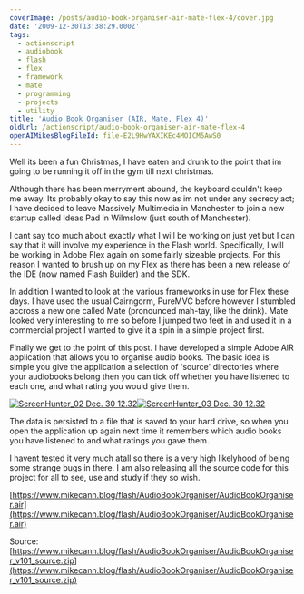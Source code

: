```yaml
---
coverImage: /posts/audio-book-organiser-air-mate-flex-4/cover.jpg
date: '2009-12-30T13:38:29.000Z'
tags:
  - actionscript
  - audiobook
  - flash
  - flex
  - framework
  - mate
  - programming
  - projects
  - utility
title: 'Audio Book Organiser (AIR, Mate, Flex 4)'
oldUrl: /actionscript/audio-book-organiser-air-mate-flex-4
openAIMikesBlogFileId: file-E2L9HwYAXIKEc4MOICM5AwS0
---
```


Well its been a fun Christmas, I have eaten and drunk to the point that im going to be running it off in the gym till next christmas.

Although there has been merryment abound, the keyboard couldn't keep me away. Its probably okay to say this now as im not under any secrecy act; I have decided to leave Massively Multimedia in Manchester to join a new startup called Ideas Pad in Wilmslow (just south of Manchester).

<!-- more -->

I cant say too much about exactly what I will be working on just yet but I can say that it will involve my experience in the Flash world. Specifically, I will be working in Adobe Flex again on some fairly sizeable projects. For this reason I wanted to brush up on my Flex as there has been a new release of the IDE (now named Flash Builder) and the SDK.

In addition I wanted to look at the various frameworks in use for Flex these days. I have used the usual Cairngorm, PureMVC before however I stumbled accross a new one called Mate (pronounced mah-tay, like the drink). Mate looked very interesting to me so before I jumped two feet in and used it in a commercial project I wanted to give it a spin in a simple project first.

Finally we get to the point of this post. I have developed a simple Adobe AIR application that allows you to organise audio books. The basic idea is simple you give the application a selection of 'source' directories where your audiobooks belong then you can tick off whether you have listened to each one, and what rating you would give them.

[![ScreenHunter_02 Dec. 30 12.32](https://www.mikecann.blog/wp-content/uploads/2009/12/ScreenHunter_02-Dec.-30-12.32-300x262.jpg "ScreenHunter_02 Dec. 30 12.32")](/wp-content/uploads/2009/12/ScreenHunter_02-Dec.-30-12.32.jpg)[![ScreenHunter_03 Dec. 30 12.32](https://www.mikecann.blog/wp-content/uploads/2009/12/ScreenHunter_03-Dec.-30-12.32-300x261.jpg "ScreenHunter_03 Dec. 30 12.32")](/wp-content/uploads/2009/12/ScreenHunter_03-Dec.-30-12.32.jpg)

The data is persisted to a file that is saved to your hard drive, so when you open the application up again next time it remembers which audio books you have listened to and what ratings you gave them.

I havent tested it very much atall so there is a very high likelyhood of being some strange bugs in there. I am also releasing all the source code for this project for all to see, use and study if they so wish.

[https://www.mikecann.blog/flash/AudioBookOrganiser/AudioBookOrganiser.air](https://www.mikecann.blog/flash/AudioBookOrganiser/AudioBookOrganiser.air)

Source: [https://www.mikecann.blog/flash/AudioBookOrganiser/AudioBookOrganiser_v101_source.zip](https://www.mikecann.blog/flash/AudioBookOrganiser/AudioBookOrganiser_v101_source.zip)
